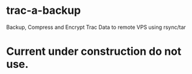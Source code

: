 # trac-a-backup
Backup, Compress and Encrypt Trac Data to remote VPS using rsync/tar

# Current under construction do not use.
